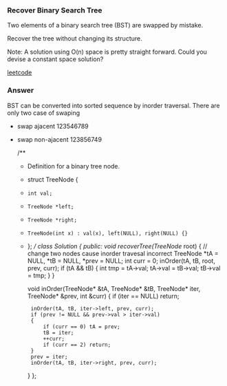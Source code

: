 ### Recover Binary Search Tree
Two elements of a binary search tree (BST) are swapped by mistake.

Recover the tree without changing its structure.

Note:
A solution using O(n) space is pretty straight forward. Could you devise a constant space solution?

[leetcode](https://leetcode.com/problems/recover-binary-search-tree/description/)

### Answer 
BST can be converted into sorted sequence by inorder traversal. There are only two case of swaping

* swap ajacent 123546789
* swap non-ajacent 123856749

	/**
	 * Definition for a binary tree node.
	 * struct TreeNode {
	 *     int val;
	 *     TreeNode *left;
	 *     TreeNode *right;
	 *     TreeNode(int x) : val(x), left(NULL), right(NULL) {}
	 * };
	 */
	class Solution {
	public:
	    void recoverTree(TreeNode* root) {
	        // change two nodes cause inorder travesal incorrect
	        TreeNode *tA = NULL, *tB = NULL, *prev = NULL;
	        int curr = 0;
	        inOrder(tA, tB, root, prev, curr);
	        if (tA && tB)
	        {
	            int tmp = tA->val;
	            tA->val = tB->val;
	            tB->val = tmp;
	        }
	    }
	    
	    void inOrder(TreeNode* &tA, TreeNode* &tB, TreeNode* iter, TreeNode* &prev, int &curr)
	    {
	        if (iter == NULL) return;
	        
	        inOrder(tA, tB, iter->left, prev, curr);
	        if (prev != NULL && prev->val > iter->val)
	        {
	            if (curr == 0) tA = prev;
	            tB = iter;
	            ++curr;
	            if (curr == 2) return;
	        }
	        prev = iter;
	        inOrder(tA, tB, iter->right, prev, curr);
	    }
	};